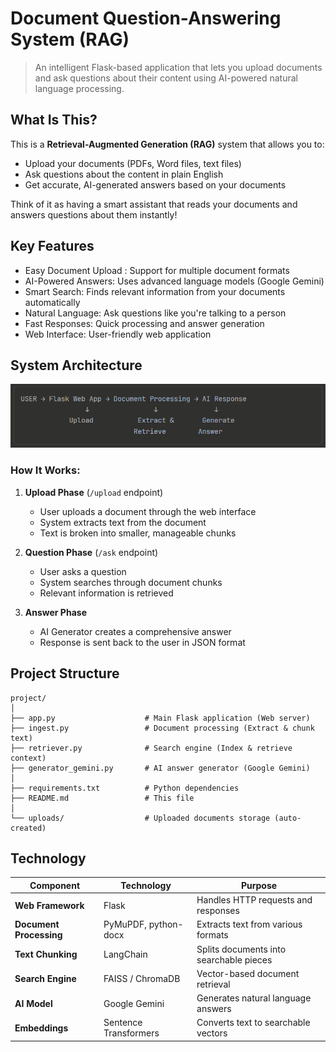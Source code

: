 # Document Question-Answering System (RAG)

> An intelligent Flask-based application that lets you upload documents and ask questions about their content using AI-powered natural language processing.

## What Is This?

This is a **Retrieval-Augmented Generation (RAG)** system that allows you to:
- Upload your documents (PDFs, Word files, text files)
- Ask questions about the content in plain English
- Get accurate, AI-generated answers based on your documents

Think of it as having a smart assistant that reads your documents and answers questions about them instantly!

## Key Features

-  Easy Document Upload : Support for multiple document formats
-  AI-Powered Answers: Uses advanced language models (Google Gemini)
-  Smart Search: Finds relevant information from your documents automatically
-  Natural Language: Ask questions like you're talking to a person
-  Fast Responses: Quick processing and answer generation
-  Web Interface: User-friendly web application

## System Architecture

![Alt text](https://github.com/shekhar2k2/RAG_project/blob/main/image.png)

### How It Works:

1. **Upload Phase** (`/upload` endpoint)
   - User uploads a document through the web interface
   - System extracts text from the document
   - Text is broken into smaller, manageable chunks

2. **Question Phase** (`/ask` endpoint)
   - User asks a question
   - System searches through document chunks
   - Relevant information is retrieved

3. **Answer Phase**
   - AI Generator creates a comprehensive answer
   - Response is sent back to the user in JSON format

## Project Structure

```
project/
│
├── app.py                    # Main Flask application (Web server)
├── ingest.py                 # Document processing (Extract & chunk text)
├── retriever.py              # Search engine (Index & retrieve context)
├── generator_gemini.py       # AI answer generator (Google Gemini)
│
├── requirements.txt          # Python dependencies
├── README.md                 # This file
│
└── uploads/                  # Uploaded documents storage (auto-created)
```

## Technology

| Component | Technology | Purpose |
|-----------|-----------|---------|
| **Web Framework** | Flask | Handles HTTP requests and responses |
| **Document Processing** | PyMuPDF, python-docx | Extracts text from various formats |
| **Text Chunking** | LangChain | Splits documents into searchable pieces |
| **Search Engine** | FAISS / ChromaDB | Vector-based document retrieval |
| **AI Model** | Google Gemini | Generates natural language answers |
| **Embeddings** | Sentence Transformers | Converts text to searchable vectors |


